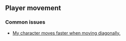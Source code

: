 ## Player movement
### Common issues
- [My character moves faster when moving diagonally.](Diagonal%20Movement.md)
